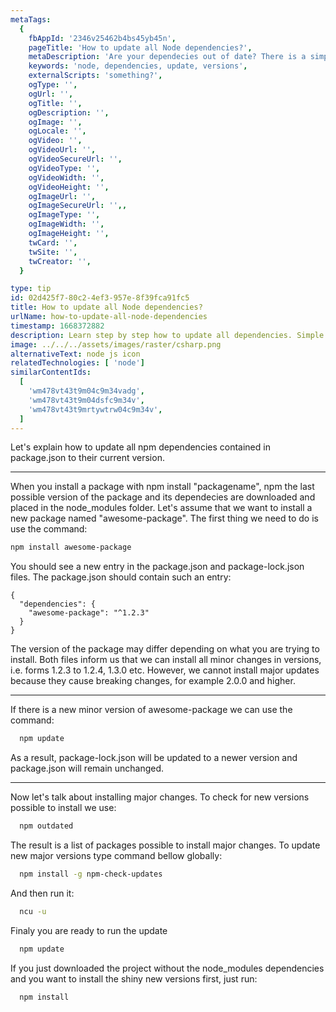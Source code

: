 ```yaml
---
metaTags:
  {
    fbAppId: '2346v25462b4bs45yb45n',
    pageTitle: 'How to update all Node dependencies?',
    metaDescription: 'Are your dependecies out of date? There is a simple way to safetly update all.',
    keywords: 'node, dependencies, update, versions',
    externalScripts: 'something?',
    ogType: '',
    ogUrl: '',
    ogTitle: '',
    ogDescription: '',
    ogImage: '',
    ogLocale: '',
    ogVideo: '',
    ogVideoUrl: '',
    ogVideoSecureUrl: '',
    ogVideoType: '',
    ogVideoWidth: '',
    ogVideoHeight: '',
    ogImageUrl: '',
    ogImageSecureUrl: '',,
    ogImageType: '',
    ogImageWidth: '',
    ogImageHeight: '',
    twCard: '',
    twSite: '',
    twCreator: '',
  }

type: tip
id: 02d425f7-80c2-4ef3-957e-8f39fca91fc5
title: How to update all Node dependencies?
urlName: how-to-update-all-node-dependencies
timestamp: 1668372882
description: Learn step by step how to update all dependencies. Simple way to update all Node.js dependencies.
image: ../../../assets/images/raster/csharp.png
alternativeText: node js icon
relatedTechnologies: [ 'node']
similarContentIds:
  [
    'wm478vt43t9m04c9m34vadg',
    'wm478vt43t9m04dsfc9m34v',
    'wm478vt43t9mrtywtrw04c9m34v',
  ]
---
```


Let's explain how to update all npm dependencies contained in package.json to their current version.

---

When you install a package with npm install "packagename", npm the last possible version of the package and its dependecies are downloaded and placed in the node_modules folder. Let's assume that we want to install a new package named "awesome-package". The first thing we need to do is use the command:

```BASH
npm install awesome-package
```

You should see a new entry in the package.json and package-lock.json files.
The package.json should contain such an entry:

```JS
{
  "dependencies": {
    "awesome-package": "^1.2.3"
  }
}
```

The version of the package may differ depending on what you are trying to install. Both files inform us that we can install all minor changes in versions, i.e. forms 1.2.3 to 1.2.4, 1.3.0 etc. However, we cannot install major updates because they cause breaking changes, for example 2.0.0 and higher.

---

If there is a new minor version of awesome-package we can use the command:

```BASH
  npm update
```

As a result, package-lock.json will be updated to a newer version and package.json will remain unchanged.

---

Now let's talk about installing major changes. To check for new versions possible to install we use:

```BASH
  npm outdated
```

The result is a list of packages possible to install major changes.
To update new major versions type command bellow globally:

```BASH
  npm install -g npm-check-updates
```

And then run it:

```BASH
  ncu -u
```

Finaly you are ready to run the update

```BASH
  npm update
```

If you just downloaded the project without the node_modules dependencies and you want to install the shiny new versions first, just run:

```BASH
  npm install
```
